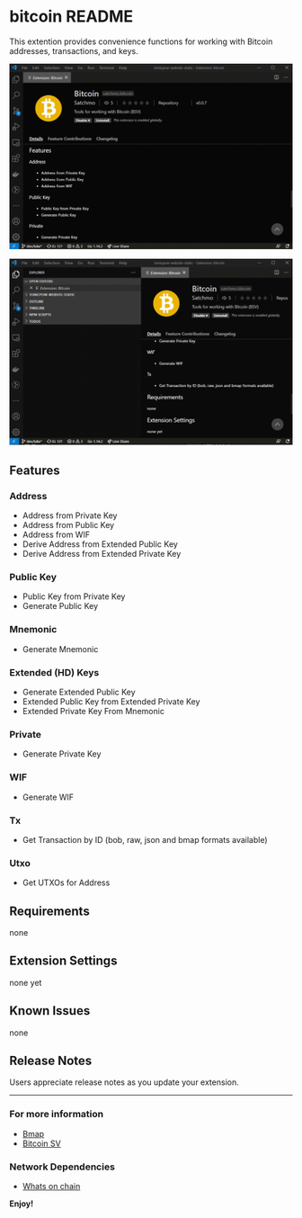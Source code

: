 # bitcoin README

This extention provides convenience functions for working with Bitcoin addresses, transactions, and keys.

![](./images/address_from_private_key.gif)

![](./images/bmap_from_txid.gif)

## Features

### Address

- Address from Private Key
- Address from Public Key
- Address from WIF
- Derive Address from Extended Public Key
- Derive Address from Extended Private Key

### Public Key

- Public Key from Private Key
- Generate Public Key

### Mnemonic

- Generate Mnemonic

### Extended (HD) Keys

- Generate Extended Public Key
- Extended Public Key from Extended Private Key
- Extended Private Key From Mnemonic

### Private

- Generate Private Key

### WIF

- Generate WIF

### Tx

- Get Transaction by ID (bob, raw, json and bmap formats available)

### Utxo

- Get UTXOs for Address

## Requirements

none

## Extension Settings

none yet

## Known Issues

none

## Release Notes

Users appreciate release notes as you update your extension.

---

### For more information

- [Bmap](http://bmapjs.com)
- [Bitcoin SV](https://bitcoinsv.com/)

### Network Dependencies

- [Whats on chain](https://whatsonchain.com)

**Enjoy!**

